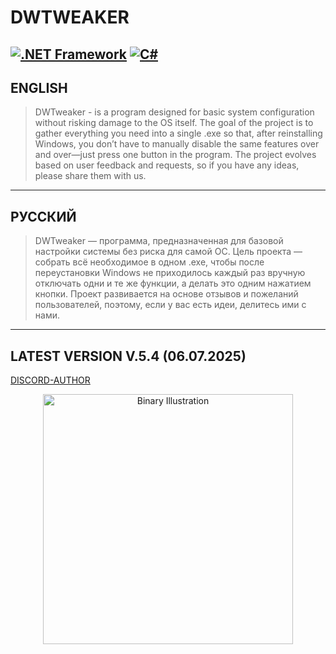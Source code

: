 # DWTWEAKER

[![.NET Framework](https://img.shields.io/badge/.NET_Framework-4.8-blueviolet?logo=dotnet)](https://dotnet.microsoft.com/download/dotnet-framework)
[![C#](https://img.shields.io/badge/C%23-7.3-brightgreen?logo=csharp)](https://learn.microsoft.com/dotnet/csharp/whats-new/csharp-7-3)
---

## ENGLISH

> DWTweaker - is a program designed for basic system configuration without risking damage to the OS itself. The goal of the project is to gather everything you need into a single .exe so that, after reinstalling Windows, you don’t have to manually disable the same features over and over—just press one button in the program. The project evolves based on user feedback and requests, so if you have any ideas, please share them with us.

---

## РУССКИЙ

> DWTweaker — программа, предназначенная для базовой настройки системы без риска для самой ОС. Цель проекта — собрать всё необходимое в одном .exe, чтобы после переустановки Windows не приходилось каждый раз вручную отключать одни и те же функции, а делать это одним нажатием кнопки. Проект развивается на основе отзывов и пожеланий пользователей, поэтому, если у вас есть идеи, делитесь ими с нами.

---

## LATEST VERSION V.5.4 (06.07.2025)

[DISCORD-AUTHOR](https://discord.gg/uMjN6xrDjM)

<p align="center">
  <img src="[https://znanierussia.ru/articles/wmedia/wikipedia/commons/1/17/Binario_cropped.png](https://cdn.discordapp.com/attachments/1351084757219409984/1391422605667598406/3.png?ex=686bd6c8&is=686a8548&hm=921107c11cf6670eb7efdd304674c709a7cd96e1814032a9ef379afaef41faca&)" alt="Binary Illustration" width="400">
</p>
